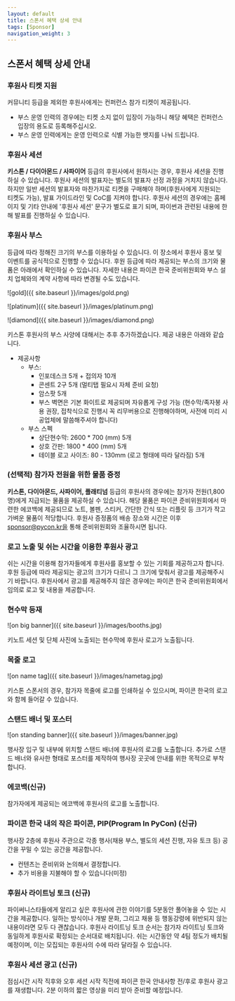 ```yaml
---
layout: default
title: 스폰서 혜택 상세 안내
tags: [Sponsor]
navigation_weight: 3
---
```


## 스폰서 혜택 상세 안내

### 후원사 티켓 지원

커뮤니티 등급을 제외한 후원사에게는 컨퍼런스 참가 티켓이 제공됩니다.

- 부스 운영 인력의 경우에는 티켓 소지 없이 입장이 가능하니 해당 혜택은 컨퍼런스 입장의 용도로 등록해주십시오.
- 부스 운영 인력에게는 운영 인력으로 식별 가능한 뱃지를 나눠 드립니다.

### 후원사 세션

**키스톤 / 다이아몬드 / 사파이어** 등급의 후원사에서 원하시는 경우, 후원사 세션을 진행하실 수 있습니다. 후원사 세션의 발표자는 별도의 발표자 선정 과정을 거치지 않습니다. 하지만 일반 세션의 발표자와 마찬가지로 티켓을 구매해야 하며(후원사에게 지원되는 티켓도 가능), 발표 가이드라인 및 CoC를 지켜야 합니다.
후원사 세션의 경우에는 홈페이지 및 기타 안내에 '후원사 세션' 문구가 별도로 표기 되며, 파이썬과 관련된 내용에 한해 발표를 진행하실 수 있습니다.

### 후원사 부스

등급에 따라 정해진 크기의 부스를 이용하실 수 있습니다. 이 장소에서 후원사 홍보 및 이벤트를 공식적으로 진행할 수 있습니다.
후원 등급에 따라 제공되는 부스의 크기와 물품은 아래에서 확인하실 수 있습니다.
자세한 내용은 파이콘 한국 준비위원회와 부스 설치 업체와의 계약 사항에 따라 변경될 수도 있습니다.

![gold]({{ site.baseurl }}/images/gold.png)

![platinum]({{ site.baseurl }}/images/platinum.png)

![diamond]({{ site.baseurl }}/images/diamond.png)

키스톤 후원사의 부스 사양에 대해서는 추후 추가하겠습니다. 제공 내용은 아래와 같습니다.

- 제공사항
  - 부스:
    - 인포데스크 5개 + 접의자 10개
    - 콘센트 2구 5개 (멀티탭 필요시 자체 준비 요청)
    - 암스팟 5개
    - 부스 벽면은 기본 화이트로 제공되며 자유롭게 구성 가능 (현수막/족자봉 사용 권장, 접착식으로 진행시 꼭 리무버용으로 진행해야하며, 사전에 미리 시공업체에 말씀해주셔야 합니다)
  - 부스 스펙
    - 상단현수막: 2600 \* 700 (mm) 5개
    - 상호 간판: 1800 \* 400 (mm) 5개
    - 테이블 로고 사이즈: 80 - 130mm (로고 형태에 따라 달라짐) 5개

### (선택적) 참가자 전원을 위한 물품 증정

**키스톤, 다이아몬드, 사파이어, 플래티넘** 등급의 후원사의 경우에는 참가자 전원(1,800명)에게 지급되는 물품을 제공하실 수 있습니다. 해당 물품은 파이콘 준비위원회에서 마련한 에코백에 제공되므로 노트, 볼펜, 스티커, 간단한 간식 또는 리플릿 등 크기가 작고 가벼운 물품이 적당합니다. 후원사 증정품의 배송 장소와 시간은 이후 sponsor@pycon.kr을 통해 준비위원회와 조율하시면 됩니다.

### 로고 노출 및 쉬는 시간을 이용한 후원사 광고

쉬는 시간을 이용해 참가자들에게 후원사를 홍보할 수 있는 기회를 제공하고자 합니다. 후원 등급에 따라 제공되는 광고의 크기가 다르니 그 크기에 맞춰서 광고를 제공해주시기 바랍니다.
후원사에서 광고를 제공해주지 않은 경우에는 파이콘 한국 준비위원회에서 임의로 로고 및 내용을 제공합니다.

### 현수막 등재

![on big banner]({{ site.baseurl }}/images/booths.jpg)

키노트 세션 및 단체 사진에 노출되는 현수막에 후원사 로고가 노출됩니다.

### 목줄 로고

![on name tag]({{ site.baseurl }}/images/nametag.jpg)

키스톤 스폰서의 경우, 참가자 목줄에 로고를 인쇄하실 수 있으시며, 파이콘 한국의 로고와 함께 들어갈 수 있습니다.

### 스탠드 배너 및 포스터

![on standing banner]({{ site.baseurl }}/images/banner.jpg)

행사장 입구 및 내부에 위치할 스탠드 배너에 후원사의 로고를 노출합니다.
추가로 스탠드 배너와 유사한 형태로 포스터를 제작하여 행사장 곳곳에 안내를 위한 목적으로 부착합니다.

### 에코백(신규)

참가자에게 제공되는 에코백에 후원사의 로고를 노출합니다.

### 파이콘 한국 내의 작은 파이콘, PIP(Program In PyCon) (신규)

행사장 2층에 후원사 주관으로 각종 행사(채용 부스, 별도의 세션 진행, 자유 토크 등) 공간을 꾸밀 수 있는 공간을 제공합니다.

- 컨텐츠는 준비위와 논의해서 결정합니다.
- 추가 비용을 지불해야 할 수 있습니다(미정)

### 후원사 라이트닝 토크 (신규)

파이써니스타들에게 알리고 싶은 후원사에 관한 이야기를 5분동안 풀어놓을 수 있는 시간을 제공합니다. 일하는 방식이나 개발 문화, 그리고 채용 등 행동강령에 위반되지 않는 내용이라면 모두 다 괜찮습니다. 후원사 라이트닝 토크 순서는 참가자 라이트닝 토크와 동일하게 후원사로 확정되는 순서대로 배치됩니다. 쉬는 시간동안 약 4팀 정도가 배치될 예정이며, 이는 모집되는 후원사의 수에 따라 달라질 수 있습니다.

### 후원사 세션 광고 (신규)

점심시간 시작 직후와 오후 세션 시작 직전에 파이콘 한국 안내사항 전/후로 후원사 광고를 재생합니다. 2분 이하의 짧은 영상을 미리 받아 준비할 예정입니다.
